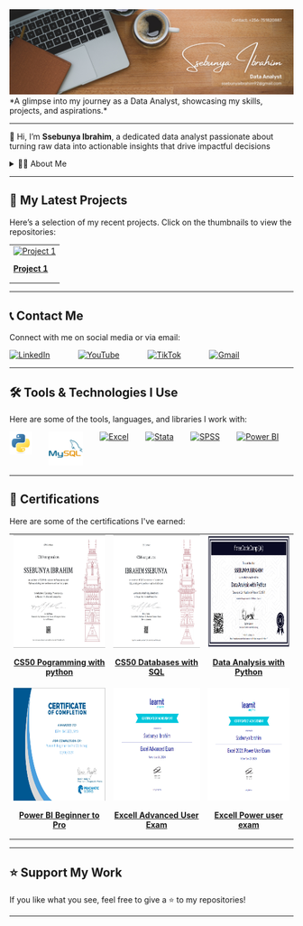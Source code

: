 <img src="Brown Wood Minimalist Profile LinkedIn Banner.png" alt="Header Image">
*A glimpse into my journey as a Data Analyst, showcasing my skills, projects, and aspirations.*

---

👋 Hi, I’m **Ssebunya Ibrahim**, a dedicated data analyst passionate about turning raw data into actionable insights that drive impactful decisions 

<details>
  <summary>👩‍💻 About Me</summary>
  
  My journey in data analytics combines technical expertise, real-world experience, and a proven track record of delivering results.  

  With extensive technical proficiency in data visualization, exploratory data analysis, statistical data analysis and machine learning using **python**, **Power BI**, **STATA**, **SQL**, **SPSS**, and **Excel**, I bring a comprehensive skill set to analyse complex data sets, develop insightful visualizations, and deliver data-driven solutions as well as reports that optimize performance.

  I continuously seek to expand my knowledge and stay updated with the latest advancements in data analytics and dedicated to leveraging my skills to drive impactful insights and solutions. I am eager to connect with like-minded professionals and explore new opportunities in data analytics. Let’s discuss how I can contribute to your team’s success.
Feel free to reach out to me to discuss collaboration or to dive deeper into any of my projects. 🌟

**What drives me?**  
✔️ Solving problems with data  
✔️ Building beautiful, interactive visualizations  
✔️ Continuous learning and growth in the analytics space 

</details>

---

## 🚀 **My Latest Projects**

Here’s a selection of my recent projects. Click on the thumbnails to view the repositories:

<table align="centre">
  <tr>
    <td align="centre">
      <a href="https://github.com/YourUsername/project1" target="_blank">
        <img src="https://via.placeholder.com/300x200?text=Project+1" alt="Project 1" width="300">
        <p><b>Project 1</b></p>
      </a>
    </td>
  </tr>
  
</table>

---

## 📞 Contact Me

Connect with me on social media or via email:

<p align="left" style="display: flex; gap: 50px;">
  <a href="https://www.linkedin.com/in/ibrahimssebunya/" target="_blank" rel="noreferrer"> 
    <img src="https://cdn.jsdelivr.net/gh/devicons/devicon/icons/linkedin/linkedin-original.svg" alt="LinkedIn" width="40" height="40"/> 
  </a> 
  <a href="https://www.youtube.com/@AnalyticsLogisticsAgency/shorts" target="_blank" rel="noreferrer"> 
    <img src="https://cdn-icons-png.flaticon.com/512/1384/1384060.png" alt="YouTube" width="40" height="40"/> 
  </a> 
  <a href="https://www.tiktok.com/@ala_davinci92" target="_blank" rel="noreferrer"> 
    <img src="https://cdn-icons-png.flaticon.com/512/3046/3046121.png" alt="TikTok" width="40" height="40"/> 
  </a>
  <a href="mailto:ssebunyaibrahim92@gmail.com" target="_blank" rel="noreferrer"> 
    <img src="https://upload.wikimedia.org/wikipedia/commons/7/7e/Gmail_icon_%282020%29.svg" alt="Gmail" width="40" height="40"/> 
  </a>
</p>

---

## 🛠️ **Tools & Technologies I Use**

Here are some of the tools, languages, and libraries I work with:  
<p align="left" style="display: flex; gap: 30px;">
  <a href="https://www.python.org" target="_blank" rel="noreferrer">
    <img src="https://raw.githubusercontent.com/devicons/devicon/master/icons/python/python-original.svg" alt="Python" width="40" height="40"/>
  </a>
  <a href="https://www.mysql.com/" target="_blank" rel="noreferrer">
    <img src="https://raw.githubusercontent.com/devicons/devicon/master/icons/mysql/mysql-original-wordmark.svg" alt="SQL" width="60" height="60"/>
  </a>
  <a href="https://www.microsoft.com/en-us/microsoft-365/excel" target="_blank" rel="noreferrer">
    <img src="https://upload.wikimedia.org/wikipedia/commons/8/8d/Microsoft_Excel_Logo_%282013-2019%29.svg" alt="Excel" width="40" height="40"/>
  </a>
  <a href="https://www.stata.com/" target="_blank" rel="noreferrer">
    <img src="https://upload.wikimedia.org/wikipedia/commons/5/5c/Stata_Logo.svg" alt="Stata" width="60" height="30"/>
  </a>
  <a href="https://www.ibm.com/products/spss-statistics" target="_blank" rel="noreferrer">
    <img src="https://upload.wikimedia.org/wikipedia/commons/e/ea/SPSS_logo.svg" alt="SPSS" width="40" height="40"/>
  </a>
  <a href="https://powerbi.microsoft.com/" target="_blank" rel="noreferrer">
    <img src="https://upload.wikimedia.org/wikipedia/commons/c/cf/New_Power_BI_Logo.svg" alt="Power BI" width="40" height="40"/>
  </a>
</p>


---

## 📜 Certifications

Here are some of the certifications I've earned:

<div align="left">

<table>
  <tr>
    <td align="center">
      <a href="https://github.com/ssebunyaibrahim/ssebunyaibrahim/blob/cc217d5d88c23ebe0f0010769b7e6129b395a911/CS50%20certificate.jpeg" target="_blank">
        <img src="CS50 certificate.jpeg"  width="300" height = "200">
        <p><b>CS50 Pogramming with python</b></p>
      </a>
    </td>
     <td align="center">
      <a href="https://github.com/ssebunyaibrahim/ssebunyaibrahim/blob/cc217d5d88c23ebe0f0010769b7e6129b395a911/CS50%20SQL%20IMAGE.png" target="_blank">
        <img src="CS50 SQL IMAGE.png" width="300" height = "200">
        <p><b>CS50 Databases with SQL</b></p>
      </a>
    </td>
     <td align="center">
      <a href="https://github.com/ssebunyaibrahim/ssebunyaibrahim/blob/cc217d5d88c23ebe0f0010769b7e6129b395a911/code%20camp%20certificate.PNG" target="_blank">
        <img src="code camp certificate.PNG" alt="Certificate" width="300" height = "200">
        <p><b>Data Analysis with Python</b></p>
      </a>
    </td>
  </tr>
   <tr>
    <td align="center">
      <a href="https://github.com/ssebunyaibrahim/ssebunyaibrahim/blob/cc217d5d88c23ebe0f0010769b7e6129b395a911/Power%20BI.PNG" target="_blank">
        <img src="Power BI.PNG" alt="CERTIFICATE" width="300" height = "200">
        <p><b>Power BI Beginner to Pro</b></p>
      </a>
    </td>
     <td align="center">
      <a href="https://github.com/ssebunyaibrahim/ssebunyaibrahim/blob/cc217d5d88c23ebe0f0010769b7e6129b395a911/EXCELL%20Advanced%20exam.PNG" target="_blank">
        <img src="EXCELL Advanced exam.PNG" width="300" height = "200">
        <p><b>Excell Advanced User Exam</b></p>
      </a>
    </td>
     <td align="center">
      <a href="https://github.com/ssebunyaibrahim/ssebunyaibrahim/blob/cc217d5d88c23ebe0f0010769b7e6129b395a911/excell%20power%20user%20exam.PNG" target="_blank">
        <img src="excell power user exam.PNG"  width="300" height = "200">
        <p><b>Excell Power user exam</b></p>
      </a>
    </td>
  </tr>
</table>

</div>


---

## ⭐ **Support My Work**

If you like what you see, feel free to give a ⭐ to my repositories!  

---


